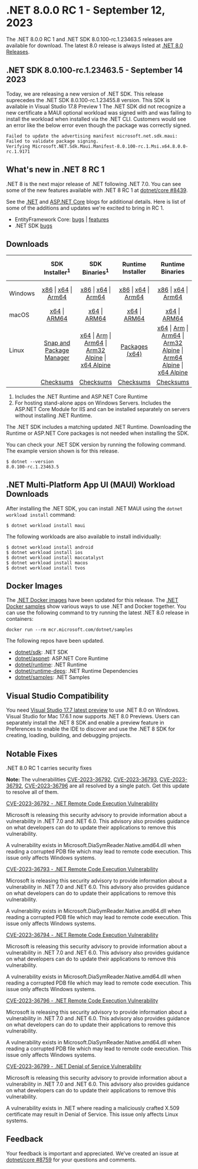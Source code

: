# .NET 8.0.0 RC 1 - September 12, 2023

The .NET 8.0.0 RC 1 and .NET SDK 8.0.100-rc.1.23463.5 releases are available for download. The latest 8.0 release is always listed at [.NET 8.0 Releases](../README.md).

## .NET SDK 8.0.100-rc.1.23463.5 - September 14 2023

Today, we are releasing a new version of .NET SDK. This release suprecedes the .NET SDK 8.0.100-rc.1.23455.8 version. This SDK is available in Visual Studio 17.8 Preview 1
The .NET SDK did not recognize a new certificate a MAUI optional workload was signed with and was failing to install the workload when installed via the .NET CLI. Customers would see an error like the below error even though the package was correctly signed.

```
Failed to update the advertising manifest microsoft.net.sdk.maui: Failed to validate package signing.
Verifying Microsoft.NET.Sdk.Maui.Manifest-8.0.100-rc.1.Msi.x64.8.0.0-rc.1.9171
```

## What's new in .NET 8 RC 1

.NET 8 is the next major release of .NET following .NET 7.0. You can see some of the new features available with .NET 8 RC 1 at [dotnet/core #8439](https://github.com/dotnet/core/issues/8439).

See the [.NET][dotnet-blog] and [ASP.NET Core][aspnet-blog] blogs for additional details.
Here is list of some of the additions and updates we're excited to bring in RC 1.

* EntityFramework Core: [bugs][ef_bugs] | [features][ef_features]
* .NET SDK [bugs][sdk_bugs]


## Downloads

|           | SDK Installer<sup>1</sup>                        | SDK Binaries<sup>1</sup>                 | Runtime Installer                                        | Runtime Binaries                                 | ASP.NET Core Runtime           |Windows Desktop Runtime          |
| --------- | :------------------------------------------:     | :----------------------:                 | :---------------------------:                            | :-------------------------:                      | :-----------------:            | :-----------------:            |
| Windows   | [x86][dotnet-sdk-win-x86.exe] \| [x64][dotnet-sdk-win-x64.exe] \| [Arm64][dotnet-sdk-win-arm64.exe] | [x86][dotnet-sdk-win-x86.zip] \| [x64][dotnet-sdk-win-x64.zip] \|  [Arm64][dotnet-sdk-win-arm64.zip] | [x86][dotnet-runtime-win-x86.exe] \| [x64][dotnet-runtime-win-x64.exe] \| [Arm64][dotnet-runtime-win-arm64.exe] | [x86][dotnet-runtime-win-x86.zip] \| [x64][dotnet-runtime-win-x64.zip] \| [Arm64][dotnet-runtime-win-arm64.zip] | [x86][aspnetcore-runtime-win-x86.exe] \| [x64][aspnetcore-runtime-win-x64.exe] \|<br/> [Hosting Bundle][dotnet-hosting-win.exe]<sup>2</sup> | [x86][windowsdesktop-runtime-win-x86.exe] \| [x64][windowsdesktop-runtime-win-x64.exe] \| [Arm64][windowsdesktop-runtime-win-arm64.exe] |
| macOS     | [x64][dotnet-sdk-osx-x64.pkg] \| [ARM64][dotnet-sdk-osx-arm64.pkg] | [x64][dotnet-sdk-osx-x64.tar.gz] \| [ARM64][dotnet-sdk-osx-arm64.tar.gz]  | [x64][dotnet-runtime-osx-x64.pkg] \| [ARM64][dotnet-runtime-osx-arm64.pkg] | [x64][dotnet-runtime-osx-x64.tar.gz] \| [ARM64][dotnet-runtime-osx-arm64.tar.gz]| [x64][aspnetcore-runtime-osx-x64.tar.gz] \| [ARM64][aspnetcore-runtime-osx-arm64.tar.gz] | - |<sup>1</sup>
| Linux     |  [Snap and Package Manager](../install-linux.md)  | [x64][dotnet-sdk-linux-x64.tar.gz] \| [Arm][dotnet-sdk-linux-arm.tar.gz]  \| [Arm64][dotnet-sdk-linux-arm64.tar.gz] \| [Arm32 Alpine][dotnet-sdk-linux-musl-arm.tar.gz]  \| [x64 Alpine][dotnet-sdk-linux-musl-x64.tar.gz] | [Packages (x64)][linux-packages] | [x64][dotnet-runtime-linux-x64.tar.gz] \| [Arm][dotnet-runtime-linux-arm.tar.gz] \| [Arm64][dotnet-runtime-linux-arm64.tar.gz] \| [Arm32 Alpine][dotnet-runtime-linux-musl-arm.tar.gz] \| [Arm64 Alpine][dotnet-runtime-linux-musl-arm64.tar.gz] \| [x64 Alpine][dotnet-runtime-linux-musl-x64.tar.gz]  | [x64][aspnetcore-runtime-linux-x64.tar.gz]<sup>1</sup>  \| [Arm][aspnetcore-runtime-linux-arm.tar.gz]<sup>1</sup> \| [Arm64][aspnetcore-runtime-linux-arm64.tar.gz]<sup>1</sup> \| [x64 Alpine][aspnetcore-runtime-linux-musl-x64.tar.gz] | - | <sup>1</sup> |
|  | [Checksums][checksums-sdk]                             | [Checksums][checksums-sdk]                                      | [Checksums][checksums-runtime]                             | [Checksums][checksums-runtime]  | [Checksums][checksums-runtime]  | [Checksums][checksums-runtime]


1. Includes the .NET Runtime and ASP.NET Core Runtime
2. For hosting stand-alone apps on Windows Servers. Includes the ASP.NET Core Module for IIS and can be installed separately on servers without installing .NET Runtime.


The .NET SDK includes a matching updated .NET Runtime. Downloading the Runtime or ASP.NET Core packages is not needed when installing the SDK.

You can check your .NET SDK version by running the following command. The example version shown is for this release.

```console
$ dotnet --version
8.0.100-rc.1.23463.5
```

## .NET Multi-Platform App UI (MAUI) Workload Downloads

 After installing the .NET SDK, you can install .NET MAUI using the `dotnet workload install` command:

 ```console
 $ dotnet workload install maui
 ```

 The following workloads are also available to install individually:

 ```console
 $ dotnet workload install android
 $ dotnet workload install ios
 $ dotnet workload install maccatalyst
 $ dotnet workload install macos
 $ dotnet workload install tvos
 ```

## Docker Images

The [.NET Docker images](https://hub.docker.com/_/microsoft-dotnet) have been updated for this release. The [.NET Docker samples](https://github.com/dotnet/dotnet-docker/blob/main/samples/README.md) show various ways to use .NET and Docker together. You can use the following command to try running the latest .NET 8.0 release in containers:

```console
docker run --rm mcr.microsoft.com/dotnet/samples
```

The following repos have been updated.

* [dotnet/sdk](https://hub.docker.com/_/microsoft-dotnet-sdk/): .NET SDK
* [dotnet/aspnet](https://hub.docker.com/_/microsoft-dotnet-aspnet/): ASP.NET Core Runtime
* [dotnet/runtime](https://hub.docker.com/_/microsoft-dotnet-runtime/): .NET Runtime
* [dotnet/runtime-deps](https://hub.docker.com/_/microsoft-dotnet-runtime-deps/): .NET Runtime Dependencies
* [dotnet/samples](https://hub.docker.com/_/microsoft-dotnet-samples/): .NET Samples

## Visual Studio Compatibility

You need [Visual Studio 17.7 latest preview](https://visualstudio.microsoft.com) to use .NET 8.0 on Windows. Visual Studio for Mac 17.6.1 now supports .NET 8.0 Previews. Users can separately install the .NET 8 SDK and enable a preview feature in Preferences to enable the IDE to discover and use the .NET 8 SDK for creating, loading, building, and debugging projects.

## Notable Fixes
.NET 8.0 RC 1 carries security fixes

**Note:** The vulnerabilities [CVE-2023-36792]( https://www.cve.org/CVERecord?id=CVE-2023-36792), [CVE-2023-36793]( https://www.cve.org/CVERecord?id=CVE-2023-36793), [CVE-2023-36792]( https://www.cve.org/CVERecord?id=CVE-2023-36794), [CVE-2023-36796]( https://www.cve.org/CVERecord?id=CVE-2023-36796) are all resolved by a single patch. Get this update to resolve all of them.

[CVE-2023-36792 - .NET Remote Code Execution Vulnerability](https://msrc.microsoft.com/update-guide/vulnerability/CVE-2023-36792)

Microsoft is releasing this security advisory to provide information about a vulnerability in .NET 7.0 and .NET 6.0. This advisory also provides guidance on what developers can do to update their applications to remove this vulnerability.

A vulnerability exists in Microsoft.DiaSymReader.Native.amd64.dll when reading a corrupted PDB file which may lead to remote code execution. This issue only affects Windows systems.

[CVE-2023-36793 - .NET Remote Code Execution Vulnerability](https://msrc.microsoft.com/update-guide/vulnerability/CVE-2023-36793)

Microsoft is releasing this security advisory to provide information about a vulnerability in .NET 7.0 and .NET 6.0. This advisory also provides guidance on what developers can do to update their applications to remove this vulnerability.

A vulnerability exists in Microsoft.DiaSymReader.Native.amd64.dll when reading a corrupted PDB file which may lead to remote code execution. This issue only affects Windows systems.

[CVE-2023-36794 - .NET Remote Code Execution Vulnerability](https://msrc.microsoft.com/update-guide/vulnerability/CVE-2023-36794)

Microsoft is releasing this security advisory to provide information about a vulnerability in .NET 7.0 and .NET 6.0. This advisory also provides guidance on what developers can do to update their applications to remove this vulnerability.

A vulnerability exists in Microsoft.DiaSymReader.Native.amd64.dll when reading a corrupted PDB file which may lead to remote code execution. This issue only affects Windows systems.

[CVE-2023-36796 - .NET Remote Code Execution Vulnerability](https://msrc.microsoft.com/update-guide/vulnerability/CVE-2023-36796)

Microsoft is releasing this security advisory to provide information about a vulnerability in .NET 7.0 and .NET 6.0. This advisory also provides guidance on what developers can do to update their applications to remove this vulnerability.

A vulnerability exists in Microsoft.DiaSymReader.Native.amd64.dll when reading a corrupted PDB file which may lead to remote code execution. This issue only affects Windows systems.

[CVE-2023-36799 - .NET Denial of Service Vulnerability](https://msrc.microsoft.com/update-guide/vulnerability/CVE-2023-36799)

Microsoft is releasing this security advisory to provide information about a vulnerability in .NET 7.0 and .NET 6.0. This advisory also provides guidance on what developers can do to update their applications to remove this vulnerability.

A vulnerability exists in .NET where reading a maliciously crafted X.509 certificate may result in Denial of Service. This issue only affects Linux systems.

## Feedback

Your feedback is important and appreciated. We've created an issue at [dotnet/core #8759](https://github.com/dotnet/core/issues/8759) for your questions and comments.

[blob-runtime]: https://dotnetcli.blob.core.windows.net/dotnet/Runtime/
[blob-sdk]: https://dotnetcli.blob.core.windows.net/dotnet/Sdk/
[release-notes]: https://github.com/dotnet/core/blob/main/release-notes/8.0/preview/8.0.0-rc.1.md

[checksums-runtime]: https://dotnetcli.blob.core.windows.net/dotnet/checksums/8.0.0-rc.1-sha.txt
[checksums-sdk]: https://dotnetcli.blob.core.windows.net/dotnet/checksums/8.0.0-rc.1-sha.txt

[linux-install]: https://learn.microsoft.com/dotnet/core/install/linux
[linux-setup]: https://github.com/dotnet/core/blob/main/Documentation/linux-setup.md

[dotnet-blog]:  https://devblogs.microsoft.com/dotnet/announcing-dotnet-8-rc1
[aspnet-blog]: https://devblogs.microsoft.com/dotnet/asp-net-core-updates-in-dotnet-8-rc-1/
[ef-blog]: https://devblogs.microsoft.com/dotnet/announcing-ef8-rc-1/
[ef_bugs]: https://github.com/dotnet/efcore/issues?q=is%3Aissue+milestone%3A8.0.0-rc1+is%3Aclosed+label%3Atype-bug
[ef_features]: https://github.com/dotnet/efcore/issues?q=is%3Aissue+milestone%3A8.0.0-rc1+is%3Aclosed+label%3Atype-enhancement

[aspnet_bugs]: https://github.com/aspnet/AspNetCore/issues?q=is%3Aissue+milestone%3A8.0.0-rc1+label%3ADone+label%3Abug
[aspnet_features]: https://github.com/aspnet/AspNetCore/issues?q=is%3Aissue+milestone%3A8.0.0-rc1+label%3ADone+label%3Aenhancement
[runtime_bugs]: https://github.com/dotnet/runtime/issues?utf8=%E2%9C%93&q=is%3Aissue+milestone%3A8.0+label%3Abug+
[runtime_features]: https://github.com/dotnet/runtime/issues?q=is%3Aissue+milestone%3A8.0+label%3Aenhancement

[sdk_bugs]: https://github.com/dotnet/sdk/issues?q=is%3Aissue+is%3Aclosed+milestone%3A8.0.1xx
[linux-packages]: ../install-linux.md

[//]: # ( Runtime 8.0.0-rc.1.23419.4)
[dotnet-runtime-linux-arm.tar.gz]: https://download.visualstudio.microsoft.com/download/pr/46cc97e9-6e4f-49d3-b986-756a60997c54/6f02c425dc3e3985f648cfd2c50188a3/dotnet-runtime-8.0.0-rc.1.23419.4-linux-arm.tar.gz
[dotnet-runtime-linux-arm64.tar.gz]: https://download.visualstudio.microsoft.com/download/pr/78e40734-8864-48f7-8c03-971ee500d93a/4b2fd807bb790d9ac3cd8585ff8cb6ad/dotnet-runtime-8.0.0-rc.1.23419.4-linux-arm64.tar.gz
[dotnet-runtime-linux-musl-arm.tar.gz]: https://download.visualstudio.microsoft.com/download/pr/96aedec8-279d-4eac-85bb-f9eef088d86a/d1de434b0542a30960fc9dd9fde08767/dotnet-runtime-8.0.0-rc.1.23419.4-linux-musl-arm.tar.gz
[dotnet-runtime-linux-musl-arm64.tar.gz]: https://download.visualstudio.microsoft.com/download/pr/9506a479-dc4f-4cad-a087-045ab50a0891/39ed2fe9839c4483e9eab9d9a13906a0/dotnet-runtime-8.0.0-rc.1.23419.4-linux-musl-arm64.tar.gz
[dotnet-runtime-linux-musl-x64.tar.gz]: https://download.visualstudio.microsoft.com/download/pr/13fa250c-d408-4ee2-8e65-e7150017187c/5c3cad1abf8fb67b7b42b000c75dc5c9/dotnet-runtime-8.0.0-rc.1.23419.4-linux-musl-x64.tar.gz
[dotnet-runtime-linux-x64.tar.gz]: https://download.visualstudio.microsoft.com/download/pr/8cac1522-acbe-4052-9f6a-19341a8f9dae/1cf1396b382e22cb1ba21a27f3b79725/dotnet-runtime-8.0.0-rc.1.23419.4-linux-x64.tar.gz
[dotnet-runtime-osx-arm64.pkg]: https://download.visualstudio.microsoft.com/download/pr/d96533ea-069f-4e74-8831-6a84fa91a0df/cb2ce1df9164639d3d2587af1f90364d/dotnet-runtime-8.0.0-rc.1.23419.4-osx-arm64.pkg
[dotnet-runtime-osx-arm64.tar.gz]: https://download.visualstudio.microsoft.com/download/pr/59ecb50d-0abc-4bd1-ae81-8a252027d3e0/43ed857eea3316732b1a5cb0c68eaa50/dotnet-runtime-8.0.0-rc.1.23419.4-osx-arm64.tar.gz
[dotnet-runtime-osx-x64.pkg]: https://download.visualstudio.microsoft.com/download/pr/518bdac4-3c24-48a9-9eeb-c0371683054a/68a5cff19edd10fa9f3136acd802b7dd/dotnet-runtime-8.0.0-rc.1.23419.4-osx-x64.pkg
[dotnet-runtime-osx-x64.tar.gz]: https://download.visualstudio.microsoft.com/download/pr/29e68c3a-f37a-4dea-b7dc-bb1890b28d48/3ee60668c4ccd17ea565d6c204ef1f64/dotnet-runtime-8.0.0-rc.1.23419.4-osx-x64.tar.gz
[dotnet-runtime-win-arm64.exe]: https://download.visualstudio.microsoft.com/download/pr/032d3a90-195e-41c0-b01f-1480455a832c/463589e60cba1a94e71d1ef24226292f/dotnet-runtime-8.0.0-rc.1.23419.4-win-arm64.exe
[dotnet-runtime-win-arm64.zip]: https://download.visualstudio.microsoft.com/download/pr/7f765a2c-2593-4ab6-aaaf-8545d0fac2d7/d09ada8628589ee5b13dd2ad5c9b23e0/dotnet-runtime-8.0.0-rc.1.23419.4-win-arm64.zip
[dotnet-runtime-win-x64.exe]: https://download.visualstudio.microsoft.com/download/pr/a51f4fa7-0daa-4cc4-9430-c09031f4e749/f3923dd69adaf62fa41b280d9ea108dd/dotnet-runtime-8.0.0-rc.1.23419.4-win-x64.exe
[dotnet-runtime-win-x64.zip]: https://download.visualstudio.microsoft.com/download/pr/7869bd18-4975-4847-b820-c70cdafd6a30/b60796da83cb525a3236d3c541834ed3/dotnet-runtime-8.0.0-rc.1.23419.4-win-x64.zip
[dotnet-runtime-win-x86.exe]: https://download.visualstudio.microsoft.com/download/pr/a20f1eb5-784a-4be9-85cd-8c0f25010396/d81f6e2678805a399d536e0260cb5c44/dotnet-runtime-8.0.0-rc.1.23419.4-win-x86.exe
[dotnet-runtime-win-x86.zip]: https://download.visualstudio.microsoft.com/download/pr/926c5740-b221-4bc5-bdfe-6296efc44f8c/12f6eedbd02415dd2beddf0d3c9db413/dotnet-runtime-8.0.0-rc.1.23419.4-win-x86.zip

[//]: # ( WindowsDesktop 8.0.0-rc.1.23420.5)
[windowsdesktop-runtime-win-arm64.exe]: https://download.visualstudio.microsoft.com/download/pr/3379e273-7ca5-44d2-af49-5b5a1c4f3cd2/4767fe6fb859d2d908c5f05fde99ed96/windowsdesktop-runtime-8.0.0-rc.1.23420.5-win-arm64.exe
[windowsdesktop-runtime-win-arm64.zip]: https://download.visualstudio.microsoft.com/download/pr/607f1b8e-fbf9-429f-9355-2763b5075921/cc879c3d434d02403e4733a7d569b78e/windowsdesktop-runtime-8.0.0-rc.1.23420.5-win-arm64.zip
[windowsdesktop-runtime-win-x64.exe]: https://download.visualstudio.microsoft.com/download/pr/3c2be57d-f02c-4317-a2cf-1d9ac406bfb8/3277392bf76f06d8cd597cdf8f124c4b/windowsdesktop-runtime-8.0.0-rc.1.23420.5-win-x64.exe
[windowsdesktop-runtime-win-x64.zip]: https://download.visualstudio.microsoft.com/download/pr/e51723e0-dc33-412d-8630-649d925a51fd/4b2952ea79a010ddfae7aac2fcf4aacd/windowsdesktop-runtime-8.0.0-rc.1.23420.5-win-x64.zip
[windowsdesktop-runtime-win-x86.exe]: https://download.visualstudio.microsoft.com/download/pr/3bacce43-d067-4abf-8ac8-15eeb144a104/23475f771b28a14e652657205b855ce7/windowsdesktop-runtime-8.0.0-rc.1.23420.5-win-x86.exe
[windowsdesktop-runtime-win-x86.zip]: https://download.visualstudio.microsoft.com/download/pr/fed1fa78-25fa-4d1f-ad10-273201758655/5165e6b754492f51aa2a4251d12db47b/windowsdesktop-runtime-8.0.0-rc.1.23420.5-win-x86.zip

[//]: # ( ASP 8.0.0-rc.1.23421.29)
[aspnetcore-runtime-linux-arm.tar.gz]: https://download.visualstudio.microsoft.com/download/pr/4c62796c-0c3c-480f-80a9-d73bd22195b2/ba7033a5b41a4476107c3bc1bdb542a7/aspnetcore-runtime-8.0.0-rc.1.23421.29-linux-arm.tar.gz
[aspnetcore-runtime-linux-arm64.tar.gz]: https://download.visualstudio.microsoft.com/download/pr/de4037e0-6e5e-4a40-9c83-555d30d9c21f/f607c58db3f81aea2c7e56b0ddbf9ac6/aspnetcore-runtime-8.0.0-rc.1.23421.29-linux-arm64.tar.gz
[aspnetcore-runtime-linux-musl-arm.tar.gz]: https://download.visualstudio.microsoft.com/download/pr/f9277f72-04fe-4193-9d82-2af1b44ca772/e18f57193e213422f9d1bf4df4083251/aspnetcore-runtime-8.0.0-rc.1.23421.29-linux-musl-arm.tar.gz
[aspnetcore-runtime-linux-musl-arm64.tar.gz]: https://download.visualstudio.microsoft.com/download/pr/5f345557-8a26-4bbf-93c2-739e29d344fc/a4aaacd6c4ad013fe05205fd5edb7180/aspnetcore-runtime-8.0.0-rc.1.23421.29-linux-musl-arm64.tar.gz
[aspnetcore-runtime-linux-musl-x64.tar.gz]: https://download.visualstudio.microsoft.com/download/pr/b9742940-bab3-48ef-ab4d-548b20c472ca/69df6711bbc7e31a8c67766a4fe5c439/aspnetcore-runtime-8.0.0-rc.1.23421.29-linux-musl-x64.tar.gz
[aspnetcore-runtime-linux-x64.tar.gz]: https://download.visualstudio.microsoft.com/download/pr/02f4c6c2-c137-448d-a189-9ee3a3f6f99f/192f2c750089fa0194f04f5a805bd21e/aspnetcore-runtime-8.0.0-rc.1.23421.29-linux-x64.tar.gz
[aspnetcore-runtime-osx-arm64.tar.gz]: https://download.visualstudio.microsoft.com/download/pr/6dbd02b7-f3e8-46b5-a3e9-ea482762a02d/430b0d87ec687b4a9968ca143ea95789/aspnetcore-runtime-8.0.0-rc.1.23421.29-osx-arm64.tar.gz
[aspnetcore-runtime-osx-x64.tar.gz]: https://download.visualstudio.microsoft.com/download/pr/c3612fc1-f335-4b1c-a08a-08267100ff43/dd06c8e7021c27becdfed27838be253f/aspnetcore-runtime-8.0.0-rc.1.23421.29-osx-x64.tar.gz
[aspnetcore-runtime-win-arm64.zip]: https://download.visualstudio.microsoft.com/download/pr/38aa13dc-0e8f-4b3f-92f6-493947c4fd7e/d540b05184fc7f1185923570ebf49028/aspnetcore-runtime-8.0.0-rc.1.23421.29-win-arm64.zip
[aspnetcore-runtime-win-x64.exe]: https://download.visualstudio.microsoft.com/download/pr/ef4ff8b6-87e5-44ef-8b34-89818d771aa8/b4fa0483c74ff540442431c5c8dfab2f/aspnetcore-runtime-8.0.0-rc.1.23421.29-win-x64.exe
[aspnetcore-runtime-win-x64.zip]: https://download.visualstudio.microsoft.com/download/pr/d8548d19-54e2-4976-a299-453b542fa67b/1741ac8a590e7c01326732d26d55db7b/aspnetcore-runtime-8.0.0-rc.1.23421.29-win-x64.zip
[aspnetcore-runtime-win-x86.exe]: https://download.visualstudio.microsoft.com/download/pr/1c20bfad-70d4-4be3-be55-48ae3e64e8b6/d2cfb42f9753a6a2e7f033e197125608/aspnetcore-runtime-8.0.0-rc.1.23421.29-win-x86.exe
[aspnetcore-runtime-win-x86.zip]: https://download.visualstudio.microsoft.com/download/pr/68aca5b8-95ef-4ce3-9a1c-f93728b4a968/fca35b660c324cc23421129234ecfb9c/aspnetcore-runtime-8.0.0-rc.1.23421.29-win-x86.zip
[aspnetcore-runtime-composite-linux-arm.tar.gz]: https://download.visualstudio.microsoft.com/download/pr/823bdee6-9769-41e1-92a7-5ddd21c557df/ba4611686601ec4658f3305787bf7613/aspnetcore-runtime-composite-8.0.0-rc.1.23421.29-linux-arm.tar.gz
[aspnetcore-runtime-composite-linux-arm64.tar.gz]: https://download.visualstudio.microsoft.com/download/pr/cf6dcaee-57ac-4d16-bf3d-ed6f68f1632b/a503511af3d1f2225a05d9106fce137d/aspnetcore-runtime-composite-8.0.0-rc.1.23421.29-linux-arm64.tar.gz
[aspnetcore-runtime-composite-linux-musl-arm.tar.gz]: https://download.visualstudio.microsoft.com/download/pr/4309967b-8503-455c-b9f2-c803f50ebda7/866093d5f30a08587a212e642629c712/aspnetcore-runtime-composite-8.0.0-rc.1.23421.29-linux-musl-arm.tar.gz
[aspnetcore-runtime-composite-linux-musl-arm64.tar.gz]: https://download.visualstudio.microsoft.com/download/pr/a591f1a4-a753-496e-b5a8-0250fbaf3e7e/171349f17490817a2f016553c2935c59/aspnetcore-runtime-composite-8.0.0-rc.1.23421.29-linux-musl-arm64.tar.gz
[aspnetcore-runtime-composite-linux-musl-x64.tar.gz]: https://download.visualstudio.microsoft.com/download/pr/729aab99-04e0-45d7-b978-f42cbab521f5/9cffda818eaea6ef5bd567f239a66cd7/aspnetcore-runtime-composite-8.0.0-rc.1.23421.29-linux-musl-x64.tar.gz
[aspnetcore-runtime-composite-linux-x64.tar.gz]: https://download.visualstudio.microsoft.com/download/pr/f54be620-7d5c-4d45-8457-8d55c71084e5/7ce19748b32677132fbd69e3a601f318/aspnetcore-runtime-composite-8.0.0-rc.1.23421.29-linux-x64.tar.gz
[dotnet-hosting-win.exe]: https://download.visualstudio.microsoft.com/download/pr/f6fcf7ad-2ae2-4b26-97be-bfaff4e6d873/4005d9603269b7266bd156ad1393475c/dotnet-hosting-8.0.0-rc.1.23421.29-win.exe

[//]: # ( SDK 8.0.100-rc.1.23463.5)
[dotnet-sdk-linux-arm.tar.gz]: https://download.visualstudio.microsoft.com/download/pr/d6eef49a-f74b-4c48-a8c9-51e09fc39bea/6822a9284fdd487f01b9a5cc90b00d68/dotnet-sdk-8.0.100-rc.1.23463.5-linux-arm.tar.gz
[dotnet-sdk-linux-arm64.tar.gz]: https://download.visualstudio.microsoft.com/download/pr/46cee660-92b3-4b07-9082-a397866c909f/c708a7d23c446fbc63b2a70b86c5fe29/dotnet-sdk-8.0.100-rc.1.23463.5-linux-arm64.tar.gz
[dotnet-sdk-linux-musl-arm.tar.gz]: https://download.visualstudio.microsoft.com/download/pr/6d879005-a221-4c89-bf1c-ba2119f54f91/2dbd97e8001df539c7635c8f36bda621/dotnet-sdk-8.0.100-rc.1.23463.5-linux-musl-arm.tar.gz
[dotnet-sdk-linux-musl-arm64.tar.gz]: https://download.visualstudio.microsoft.com/download/pr/3e0f9465-fa71-45f8-a8ce-75052931ed32/096aa561e8374b3c9dfb3ddf7623484a/dotnet-sdk-8.0.100-rc.1.23463.5-linux-musl-arm64.tar.gz
[dotnet-sdk-linux-musl-x64.tar.gz]: https://download.visualstudio.microsoft.com/download/pr/d6758898-f104-4fb4-8b46-67803e0882ef/069c803d74cadc9369d8f1d9c6a6c0b5/dotnet-sdk-8.0.100-rc.1.23463.5-linux-musl-x64.tar.gz
[dotnet-sdk-linux-x64.tar.gz]: https://download.visualstudio.microsoft.com/download/pr/764f2fec-710d-490d-a341-88636bce1a8d/35fc13fc20161a7d196200d9c2c6a8f0/dotnet-sdk-8.0.100-rc.1.23463.5-linux-x64.tar.gz
[dotnet-sdk-osx-arm64.pkg]: https://download.visualstudio.microsoft.com/download/pr/030ab62d-61c2-4f8f-bcec-ee45837f7df0/f69ba0e33588a4fa6a41e7b56cd52654/dotnet-sdk-8.0.100-rc.1.23463.5-osx-arm64.pkg
[dotnet-sdk-osx-arm64.tar.gz]: https://download.visualstudio.microsoft.com/download/pr/9dbb7558-b41d-4e07-986c-65bc76ea6df6/962f24b52a00209464f4d3e9d6f4334c/dotnet-sdk-8.0.100-rc.1.23463.5-osx-arm64.tar.gz
[dotnet-sdk-osx-x64.pkg]: https://download.visualstudio.microsoft.com/download/pr/a1c8239d-f1fd-4b47-be6b-e07217068e46/78337c7ab38ad4cf0f4ed2db5f7ebe66/dotnet-sdk-8.0.100-rc.1.23463.5-osx-x64.pkg
[dotnet-sdk-osx-x64.tar.gz]: https://download.visualstudio.microsoft.com/download/pr/207ba9ff-0f08-4766-bf0e-91e4add99dc7/7270b0ff0340f435b984cf2116558374/dotnet-sdk-8.0.100-rc.1.23463.5-osx-x64.tar.gz
[dotnet-sdk-win-arm64.exe]: https://download.visualstudio.microsoft.com/download/pr/1171f406-75b3-4970-8c83-f1b2a1922d33/5f59c61ba38b6c224f73fc9263c23e77/dotnet-sdk-8.0.100-rc.1.23463.5-win-arm64.exe
[dotnet-sdk-win-arm64.zip]: https://download.visualstudio.microsoft.com/download/pr/edbfe0e9-875f-4aed-bd96-abc303c8e45b/a273f39fcb9b813af24e928c114b01a7/dotnet-sdk-8.0.100-rc.1.23463.5-win-arm64.zip
[dotnet-sdk-win-x64.exe]: https://download.visualstudio.microsoft.com/download/pr/60e99454-eb0c-4ec3-b258-836171b3e053/52ff90f9b31b6bb4a77200216694b03d/dotnet-sdk-8.0.100-rc.1.23463.5-win-x64.exe
[dotnet-sdk-win-x64.zip]: https://download.visualstudio.microsoft.com/download/pr/577fe112-f607-4ab3-abbc-8be20c643c29/b51011ff804ad47051bd9d81c6e737c0/dotnet-sdk-8.0.100-rc.1.23463.5-win-x64.zip
[dotnet-sdk-win-x86.exe]: https://download.visualstudio.microsoft.com/download/pr/75343315-859e-46f6-a37f-e034773a5783/7b1d74087a336ab9fe3e56be7f013f8e/dotnet-sdk-8.0.100-rc.1.23463.5-win-x86.exe
[dotnet-sdk-win-x86.zip]: https://download.visualstudio.microsoft.com/download/pr/59243a79-5fbc-40b2-922e-d4fd81275d56/e630a061711891740fe397a291bcded7/dotnet-sdk-8.0.100-rc.1.23463.5-win-x86.zip

